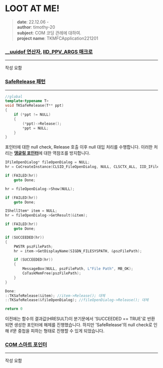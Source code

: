 # LOOT AT ME!

> **date**: 22.12.06 - <br>
> **author**: timothy-20 <br>
> **subject**: COM 코딩 관례에 대하여.<br>
> **project name**: TKMFCApplication221201

### [__uuidof 연산자](https://learn.microsoft.com/en-us/windows/win32/learnwin32/com-coding-practices#the-__uuidof-operator), [IID_PPV_ARGS 매크로](https://learn.microsoft.com/en-us/windows/win32/learnwin32/com-coding-practices#the-iid_ppv_args-macro)

---
작성 요함

### [SafeRelease 패턴](https://learn.microsoft.com/en-us/windows/win32/learnwin32/com-coding-practices#the-saferelease-pattern)

---
```c++
//global
template<typename T>
void TKSafeRelease(T** ppt)
{
	if (*ppt != NULL)
	{
		(*ppt)->Release();
		*ppt = NULL;
	}
}
```
포인터에 대한 null check, Release 호출 이후 null 대입 처리를 수행합니다. 
이러한 처리는 [**댕글링 포인터**](https://ko.wikipedia.org/wiki/%ED%97%88%EC%83%81_%ED%8F%AC%EC%9D%B8%ED%84%B0)에 대한 역참조를 방지합니다.

```c++
IFileOpenDialog* fileOpenDialog = NULL;
hr = CoCreateInstance(CLSID_FileOpenDialog, NULL, CLSCTX_ALL, IID_IFileOpenDialog, reinterpret_cast<void**>(&fileOpenDialog));

if (FAILED(hr))
    goto Done;

hr = fileOpenDialog->Show(NULL);

if (FAILED(hr))
    goto Done;

IShellItem* item = NULL;
hr = fileOpenDialog->GetResult(&item);

if (FAILED(hr))
    goto Done;

if (SUCCEEDED(hr))
{
    PWSTR pszFilePath;
    hr = item->GetDisplayName(SIGDN_FILESYSPATH, &pszFilePath);

    if (SUCCEEDED(hr))
    {
        MessageBox(NULL, pszFilePath, L"File Path", MB_OK);
        CoTaskMemFree(pszFilePath);
    }
}

Done:
::TKSafeRelease(&item); //item->Release(); 대체
::TKSafeRelease(&fileOpenDialog); //fileOpenDialog->Release(); 대체

return 0
```
이전에는 함수의 결과값(HRESULT)이 분기문에서 'SUCCEEDED == TRUE'로 반환되면 생성한 포인터에 해제를 진행했습니다. 하지만 'SafeRelease'의
null check로 인해 if문 중첩을 피하는 형태로 진행할 수 있게 되었습니다.

### [COM 스마트 포인터](https://learn.microsoft.com/en-us/windows/win32/learnwin32/com-coding-practices#com-smart-pointers)

---
작성 요함